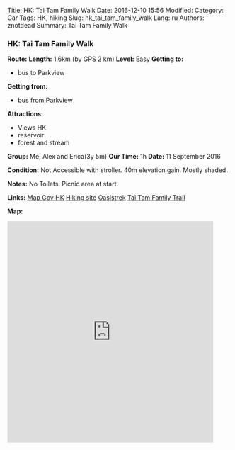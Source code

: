 Title: HK: Tai Tam Family Walk
Date: 2016-12-10 15:56
Modified: 
Category: Car
Tags: HK,  hiking
Slug: hk_tai_tam_family_walk
Lang: ru
Authors: znotdead
Summary: Tai Tam Family Walk

### HK: Tai Tam Family Walk
**Route:**
**Length:** 1.6km (by GPS 2 km)
**Level:** Easy
**Getting to:**
 - bus to Parkview

**Getting from:**
 - bus from Parkview

**Attractions:**
 - Views HK
 - reservoir
 - forest and stream

**Group:** Me, Alex and Erica(3y 5m)
**Our Time:** 1h
**Date:** 11 September 2016

**Condition:**
Not Accessible with stroller. 40m elevation gain. Mostly shaded.

**Notes:**
No Toilets. Picnic area at start.

**Links:**
[Map Gov HK](http://www2.map.gov.hk/gih3/view/index.jsp)
[Hiking site](http://hiking.gov.hk/eng)
[Oasistrek](http://www.oasistrek.com)
[Tai Tam Family Trail](http://hiking.gov.hk/eng/trail_list/family_walk/Tai_Tam_Family_Walk/introduction.htm)

**Map:**
<iframe src='https://connect.garmin.com/modern/activity/embed/1352408824' title='Tai Tam Family Walk' width='465' height='500' frameborder='0'></iframe>
